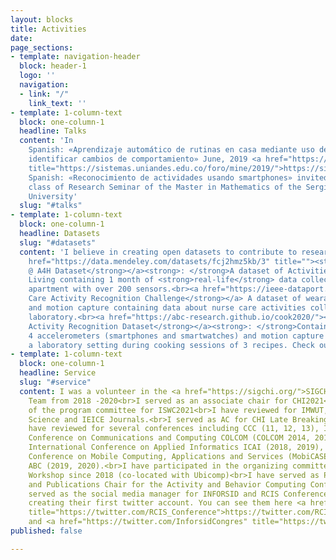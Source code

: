 ```yaml
---
layout: blocks
title: Activities
date:
page_sections:
- template: navigation-header
  block: header-1
  logo: ''
  navigation:
  - link: "/"
    link_text: ''
- template: 1-column-text
  block: one-column-1
  headline: Talks
  content: 'In
    Spanish: «Aprendizaje automático de rutinas en casa mediante uso de sensores para
    identificar cambios de comportamiento» June, 2019 <a href="https://sistemas.uniandes.edu.co/foro/mine/2019/"
    title="https://sistemas.uniandes.edu.co/foro/mine/2019/">https://sistemas.uniandes.edu.co/foro/mine/2019/</a><br><br>In
    Spanish: «Reconocimiento de actividades usando smartphones» invited talk for the
    class of Research Seminar of the Master in Mathematics of the Sergio Arboleda
    University'
  slug: "#talks"
- template: 1-column-text
  block: one-column-1
  headline: Datasets
  slug: "#datasets"
  content: 'I believe in creating open datasets to contribute to research.<br><br><a
    href="https://data.mendeley.com/datasets/fcj2hmz5kb/3" title=""><strong>ContextAct
    @ A4H Dataset</strong></a><strong>: </strong>A dataset of Activities of Daily
    Living containing 1 month of <strong>real-life</strong> data collected in a smart
    apartment with over 200 sensors.<br><a href="https://ieee-dataport.org/competitions/nurse-care-activity-recognition-challenge"><strong>Nurse
    Care Activity Recognition Challenge</strong></a> A dataset of wearable sensors
    and motion capture containing data about nurse care activities collected in a
    laboratory.<br><a href="https://abc-research.github.io/cook2020/"><strong>Cooking
    Activity Recognition Dataset</strong></a><strong>: </strong>Contains data from
    4 accelerometers (smartphones and smartwatches) and motion capture collected in
    a laboratory setting during cooking sessions of 3 recipes. Check out the <a href="https://abc-research.github.io/cook2020/tutorial/">tutorials</a>'
- template: 1-column-text
  block: one-column-1
  headline: Service
  slug: "#service"
  content: I was a volunteer in the <a href="https://sigchi.org/">SIGCHI</a> Communications
    Team from 2018 -2020<br>I served as an associate chair for CHI2021<br>I was part
    of the program committee for ISWC2021<br>I have reviewed for IMWUT, Sensors, Applied
    Science and IEICE Journals.<br>I served as AC for CHI Late Breaking Works in 2020.<br>I
    have reviewed for several conferences including CCC (11, 12, 13), IEEE Colombian
    Conference on Communications and Computing COLCOM (COLCOM 2014, 2015, 2016, 2017),
    International Conference on Applied Informatics ICAI (2018, 2019), International
    Conference on Mobile Computing, Applications and Services (MobiCASE 2018), and
    ABC (2019, 2020).<br>I have participated in the organizing committee of HASCA
    Workshop since 2018 (co-located with Ubicomp)<br>I have served as Publicity Chair
    and Publications Chair for the Activity and Behavior Computing Conference.<br>I
    served as the social media manager for INFORSID and RCIS Conferences in 2016,
    creating their first twitter account. You can see them here <a href="https://twitter.com/RCIS_Conference"
    title="https://twitter.com/RCIS_Conference">https://twitter.com/RCIS_Conference</a>
    and <a href="https://twitter.com/InforsidCongres" title="https://twitter.com/InforsidCongres">https://twitter.com/InforsidCongres</a>
published: false

---
```

